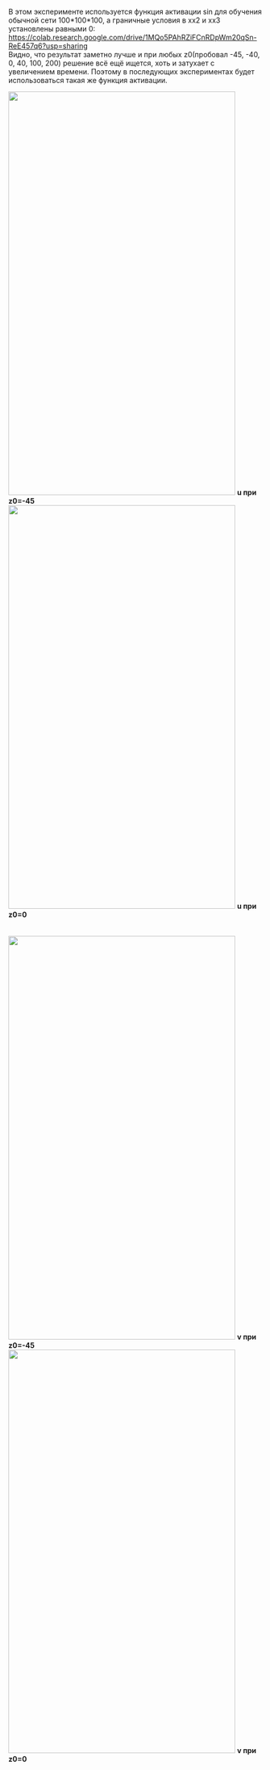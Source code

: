 В этом эксперименте используется функция активации sin для обучения обычной сети 100\*100\*100, а граничные условия в xx2 и xx3 установлены равными 0: https://colab.research.google.com/drive/1MQo5PAhRZiFCnRDpWm20qSn-ReE457q6?usp=sharing  
Видно, что результат заметно лучше и при любых z0(пробовал -45, -40, 0, 40, 100, 200) решение всё ещё ищется, хоть и затухает с увеличением времени. Поэтому в последующих экспериментах будет использоваться такая же функция активации.

<img src="https://github.com/mikhakuv/PINNs/blob/main/exp3_results_u_0.PNG" width="450" height="800"> <b>u при z0=-45</b>
<img src="https://github.com/mikhakuv/PINNs/blob/main/exp3_results_u_1.PNG" width="450" height="800"> <b>u при z0=0</b>
\
\
\
<img src="https://github.com/mikhakuv/PINNs/blob/main/exp3_results_v_0.PNG" width="450" height="800"> <b>v при z0=-45</b>
<img src="https://github.com/mikhakuv/PINNs/blob/main/exp3_results_v_1.PNG" width="450" height="800"> <b>v при z0=0</b>
